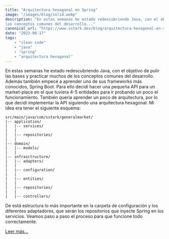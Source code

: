 ```yaml
---
title: "Arquitectura hexagonal en Spring"
image: "/images/blog/solid.webp"
description: "En estas semanas he estado redescubriendo Java, con el objetivo de pulir las bases y practicar muchos de 
los conceptos comunes del desarrollo..."
canonical_url: "https://www.sstark.dev/blog/arquitectura-hexagonal-en-spring"
date: "2023-08-17"
tags:
    - "clean code"
    - "java"
    - "spring"
    - "arquitectura hexagonal"
---
```

En estas semanas he estado redescubriendo Java, con el objetivo de pulir las bases y practicar muchos de los conceptos 
comunes del desarrollo. Además también empecé a aprender uno de sus frameworks más conocidos, Spring Boot.
Para ello decidí hacer una pequeña API para un market-place en el que tuviera 4-5 entidades para ir probando un poco 
el funcionamiento.
También quería aprender un poco de arquitectura, por lo que decidí implementar la API siguiendo una arquitectura hexagonal.
Mi idea era tener el siguiente esquema:
```
src/main/java/com/sstark/generalmarket/
|-- application/
|   |-- services/
|   |
|   |-- repositories/
|   |
|-- domain/
|   |-- models/
|   |
|-- infrasctructure/
|   |-- adapters/
|   |   
|   |-- configuration/
|   |   
|   |-- entities/
|   |   
|   |-- repositories/
|   |   
|   |-- controllers/ 
```

De está estructura lo más importante en la carpeta de configuración y los diferentes adaptadores, que serán los repositorios que inyecte Spring en los servicios.
Veamos paso a paso el proceso para que funcione todo correctamente.

<span class="read-more">[Leer más...](https://www.sstark.dev/blog/arquitectura-hexagonal-en-spring)</span>